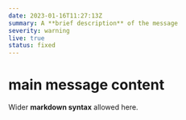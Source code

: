 ```yaml
---
date: 2023-01-16T11:27:13Z
summary: A **brief description** of the message
severity: warning
live: true
status: fixed
---
```

 
# main message content
 
Wider **markdown syntax** allowed here.